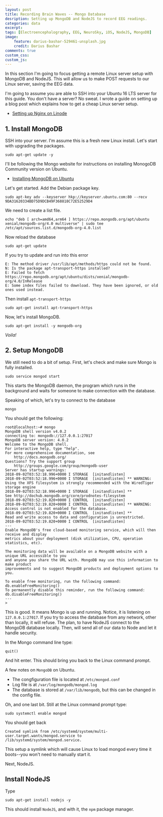 ```yaml
---
layout: post
title: Recording Brain Waves -- Mongo Database
desription: Setting up MongoDB and NodeJS to record EEG readings.
categories: data
excerpt:
tags: [Electroencephalography, EEG, NeuroSky, iOS, NodeJS, MongoDB]
image: 
    feature: darius-bashar-529461-unsplash.jpg
    credit: Darius Bashar
comments: true
custom_css: 
custom_js: 
---
```


In this section I'm going to focus getting a remote Linux server setup with MongoDB and NodeJS.  This will allow us to make POST requests to our Linux server, saving the EEG data.

I'm going to assume you are able to SSH into your Ubuntu 16 LTS server for this guide.  You don't have a server? No sweat.  I wrote a guide on setting up a blog post which explains how to get a cheap Linux server setup.

* [Setting up Nginx on Linode](https://ladvien.com/creating-jekyll-website/)

## 1. Install MongoDB

SSH into your server.  I'm assume this is a fresh new Linux install.  Let's start with upgrading the packages.

```
sudo apt-get update -y
```

I'll be following the Mongo website for instructions on installing MonogoDB Community version on Ubuntu.

* [Installing MongoDB on Ubuntu](https://docs.mongodb.com/manual/tutorial/install-mongodb-on-ubuntu/)

Let's get started.  Add the Debian package key.

```
sudo apt-key adv --keyserver hkp://keyserver.ubuntu.com:80 --recv 9DA31620334BD75D9DCB49F368818C72E52529D4
```

We need to create a list file.

```
echo "deb [ arch=amd64,arm64 ] https://repo.mongodb.org/apt/ubuntu xenial/mongodb-org/4.0 multiverse" | sudo tee /etc/apt/sources.list.d/mongodb-org-4.0.list
```

Now reload the database
```
sudo apt-get update
```

If you try to update and run into this error
```
E: The method driver /usr/lib/apt/methods/https could not be found.
N: Is the package apt-transport-https installed?
E: Failed to fetch https://repo.mongodb.org/apt/ubuntu/dists/xenial/mongodb-org/4.0/InRelease  
E: Some index files failed to download. They have been ignored, or old ones used instead.
```

Then install `apt-transport-https`
```
sudo apt-get install apt-transport-https
```

Now, let's install MongoDB.
```
sudo apt-get install -y mongodb-org
```

_Voila!_

## 2. Setup MongoDB

We still need to do a bit of setup.  First, let's check and make sure Mongo is fully installed.

```
sudo service mongod start
```

This starts the MongoDB daemon, the program which runs in the background and waits for someone to make connection with the database.

Speaking of which, let's try to connect to the database
```
mongo
```

You should get the following:
```
root@localhost:~# mongo
MongoDB shell version v4.0.2
connecting to: mongodb://127.0.0.1:27017
MongoDB server version: 4.0.2
Welcome to the MongoDB shell.
For interactive help, type "help".
For more comprehensive documentation, see
	http://docs.mongodb.org/
Questions? Try the support group
	http://groups.google.com/group/mongodb-user
Server has startup warnings: 
2018-09-02T03:52:18.996+0000 I STORAGE  [initandlisten] 
2018-09-02T03:52:18.996+0000 I STORAGE  [initandlisten] ** WARNING: Using the XFS filesystem is strongly recommended with the WiredTiger storage engine
2018-09-02T03:52:18.996+0000 I STORAGE  [initandlisten] **          See http://dochub.mongodb.org/core/prodnotes-filesystem
2018-09-02T03:52:19.820+0000 I CONTROL  [initandlisten] 
2018-09-02T03:52:19.820+0000 I CONTROL  [initandlisten] ** WARNING: Access control is not enabled for the database.
2018-09-02T03:52:19.820+0000 I CONTROL  [initandlisten] **          Read and write access to data and configuration is unrestricted.
2018-09-02T03:52:19.820+0000 I CONTROL  [initandlisten] 
---
Enable MongoDB's free cloud-based monitoring service, which will then receive and display
metrics about your deployment (disk utilization, CPU, operation statistics, etc).

The monitoring data will be available on a MongoDB website with a unique URL accessible to you
and anyone you share the URL with. MongoDB may use this information to make product
improvements and to suggest MongoDB products and deployment options to you.

To enable free monitoring, run the following command: db.enableFreeMonitoring()
To permanently disable this reminder, run the following command: db.disableFreeMonitoring()
---
>
```

This is good.  It means Mongo is up and running.  Notice, it is listening on `127.0.0.1:27017`.  If you try to access the database from any network, other than locally, it will refuse.  The plan, to have NodeJS connect to the MongoDB database locally.  Then, will send all of our data to Node and let it handle security.

In the Mongo command line type:
```
quit()
```

And hit enter.  This should bring you back to the Linux command prompt.

A few notes on `MongoDB` on Ubuntu.

* The congfiguration file is located at `/etc/mongod.conf`
* Log file is at `/var/log/mongodb/mongod.log`
* The database is stored at `/var/lib/mongodb`, but this can be changed in the config file.

Oh, and one last bit.  Still at the Linux command prompt type:

```
sudo systemctl enable mongod
```

You should get back
```
Created symlink from /etc/systemd/system/multi-user.target.wants/mongod.service to /lib/systemd/system/mongod.service.
```

This setup a symlink which will cause Linux to load mongod every time it boots--you won't need to manually start it.

Next, NodeJS.

## Install NodeJS

Type
```
sudo apt-get install nodejs -y
```
This should install `NodeJS`, and with it, the `npm` package manager.
